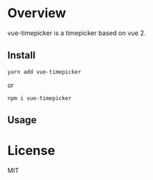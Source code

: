 # Overview

vue-timepicker is a timepicker based on vue 2.

## Install
```
yarn add vue-timepicker
```
or
```
npm i vue-timepicker
```

## Usage

# License
MIT